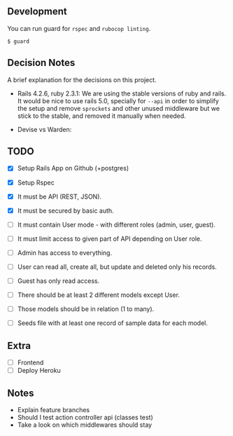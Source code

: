 ## Development

You can run guard for `rspec` and `rubocop linting`. 
```
$ guard
```

## Decision Notes
A brief explanation for the decisions on this project.

- Rails 4.2.6, ruby 2.3.1: We are using the stable versions of ruby and 
rails. It would be nice to use rails 5.0, specially for `--api` in order
to simplify the setup and remove `sprockets` and other unused middleware
but we stick to the stable, and removed it manually when needed.

- Devise vs Warden: 


## TODO
- [x] Setup Rails App on Github (+postgres)
- [x] Setup Rspec

- [x] It must be API (REST, JSON).
- [x] It must be secured by basic auth.
- [ ] It must contain User mode - with different roles (admin, user, guest).
- [ ] It must limit access to given part of API depending on User role.
- [ ] Admin has access to everything.
- [ ] User can read all, create all, but update and deleted only his records.
- [ ] Guest has only read access.
- [ ] There should be at least 2 different models except User.
- [ ] Those models should be in relation (1 to many).
- [ ] Seeds file with at least one record of sample data for each model.

## Extra
- [ ] Frontend
- [ ] Deploy Heroku

## Notes
- Explain feature branches
- Should I test action controller api (classes test)
- Take a look on which middlewares should stay

